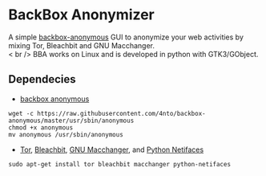 BackBox Anonymizer
==============

A simple [backbox-anonymous](https://github.com/4nto/backbox-anonymous) GUI to anonymize your web activities by mixing Tor, Bleachbit and GNU Macchanger. <br />< br />
BBA works on Linux and is developed in python with GTK3/GObject.

Dependecies
--------------

* [backbox anonymous](https://github.com/4nto/backbox-anonymous)
```
wget -c https://raw.githubusercontent.com/4nto/backbox-anonymous/master/usr/sbin/anonymous
chmod +x anonymous
mv anonymous /usr/sbin/anonymous
```
* [Tor](https://www.torproject.org), [Bleachbit](http://bleachbit.sourceforge.net), [GNU Macchanger](http://www.gnu.org/software/macchanger), and [Python Netifaces](https://pypi.python.org/pypi/netiface)
```
sudo apt-get install tor bleachbit macchanger python-netifaces
```
